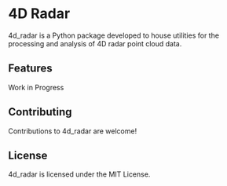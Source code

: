 # 4D Radar

4d_radar is a Python package developed to house utilities for the processing and analysis of 4D radar point cloud data.

## Features

Work in Progress

## Contributing

Contributions to 4d_radar are welcome!

## License

4d_radar is licensed under the MIT License.
